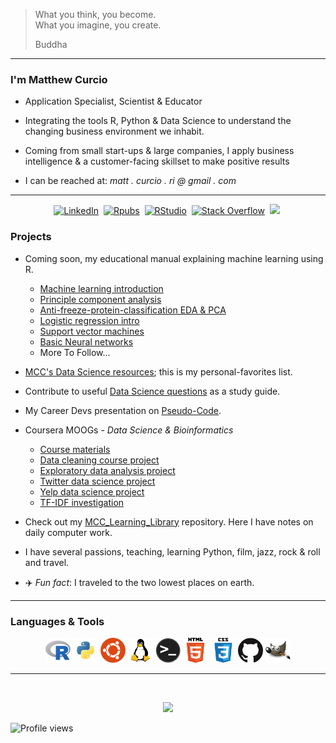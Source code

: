 
>What you think, you become.  
>What you imagine, you create.  
>  
>Buddha   

---

### I'm Matthew Curcio  
- Application Specialist, Scientist & Educator  
- Integrating the tools R, Python & Data Science to understand the changing business environment we inhabit.  
- Coming from small start-ups & large companies, I apply business intelligence & a customer-facing skillset to make positive results

- I can be reached at: *matt . curcio . ri @ gmail . com*

---

<!-- BADGES -->
<p align="center">
<a href="https://www.linkedin.com/in/mattcurcio" ><img src="https://img.shields.io/badge/linkedin-%230077B5.svg?&style=flat-square&logo=linkedin&logoColor=white" alt="LinkedIn" /></a>&nbsp;
<a href="https://rpubs.com/oaxacamatt" ><img src="https://img.shields.io/badge/R-276DC3.svg?style=flat-square&logo=R&logoColor=white" alt="Rpubs" /></a>&nbsp;
<a href="https://rpubs.com/oaxacamatt" ><img src="https://img.shields.io/badge/RStudio-75AADB.svg?style=flat-square&logo=RStudio&logoColor=white" alt="RStudio" /></a>&nbsp; 
<a href="https://stackoverflow.com/users/851043/oaxacamatt" ><img src="https://img.shields.io/badge/StackOverflow-F58025.svg?style=flat-square&logo=stackoverflow&logoColor=white" alt="Stack Overflow" /></a>&nbsp;
<a href="https://mccurcio.github.io/about/" ><img src="https://img.shields.io/badge/About-Matthew-yellow?style=flat-square" /></a>&nbsp;
</p>

### Projects

- Coming soon, my educational manual explaining machine learning using R.
    - [Machine learning introduction](https://github.com/mccurcio/mcc-machine-learning-intro)
    - [Principle component analysis](https://github.com/mccurcio/mcc-pca-intro)
    - [Anti-freeze-protein-classification EDA & PCA](https://github.com/mccurcio/kaggle-protein-data)
    - [Logistic regression intro](https://github.com/mccurcio/mcc-logit-intro)
    - [Support vector machines](https://github.com/mccurcio/SVM-Intro)
    - [Basic Neural networks](https://github.com/mccurcio/Intro-NeuralNetworks)
    - More To Follow...


- [MCC's Data Science resources](https://github.com/mccurcio/mcc-ds-material); this is my personal-favorites list. 

- Contribute to useful [Data Science questions](https://github.com/mccurcio/mcc-ds-material/blob/master/ds_study_guide/mccs_data_science_questions.md) as a study guide.

- My Career Devs presentation on [Pseudo-Code](https://github.com/mccurcio/pseudocode-flowchart-pdf).

- Coursera MOOGs - *Data Science & Bioinformatics*
    - [Course materials](https://github.com/mccurcio/Coursera_Materials)
    - [Data cleaning course project](https://github.com/mccurcio/coursera_getting_cleaning_data)
    - [Exploratory data analysis project](https://github.com/mccurcio/ExData_Plotting1)
    - [Twitter data science project](https://github.com/mccurcio/twitter-ipynb)
    - [Yelp data science project](https://github.com/mccurcio/yelp-ipynb)
    - [TF-IDF investigation](https://github.com/mccurcio/first-look-ml)

- Check out my [MCC_Learning_Library](https://github.com/mccurcio/MCC_Learning_Library) repository. Here I have notes on daily computer work.

- I have several passions, teaching, learning Python, film, jazz, rock & roll and travel.

- :airplane: *Fun fact*: I traveled to the two lowest places on earth. 

---

### Languages & Tools

<p align="center">

<img alt="R" width="40px" src="https://raw.githubusercontent.com/github/explore/80688e429a7d4ef2fca1e82350fe8e3517d3494d/topics/r/r.png" />
<img alt="Python" width="40px" src="https://raw.githubusercontent.com/github/explore/80688e429a7d4ef2fca1e82350fe8e3517d3494d/topics/python/python.png" />
<img alt="Ubuntu" width="40px" src="https://raw.githubusercontent.com/github/explore/80688e429a7d4ef2fca1e82350fe8e3517d3494d/topics/ubuntu/ubuntu.png" />
<img alt="Linux" width="40px" src="https://raw.githubusercontent.com/github/explore/80688e429a7d4ef2fca1e82350fe8e3517d3494d/topics/linux/linux.png" />
<img alt="Terminal" width="40px" src="https://raw.githubusercontent.com/github/explore/80688e429a7d4ef2fca1e82350fe8e3517d3494d/topics/terminal/terminal.png" />
<img alt="HTML5" width="40px" src="https://raw.githubusercontent.com/github/explore/80688e429a7d4ef2fca1e82350fe8e3517d3494d/topics/html/html.png" />
<img alt="CSS3" width="40px" src="https://raw.githubusercontent.com/github/explore/80688e429a7d4ef2fca1e82350fe8e3517d3494d/topics/css/css.png" />
<img alt="GitHub" width="40px" src="https://raw.githubusercontent.com/github/explore/78df643247d429f6cc873026c0622819ad797942/topics/github/github.png" />

<img alt="Gimp" width="40px" src="https://raw.githubusercontent.com/izumin5210/emojipack-for-devicon/master/png/gimp.png" />
</p>

---

<br />

<p align="center">
<img src="https://github-readme-stats.vercel.app/api?username=mccurcio&theme=radical&show_icons=true" />

![Profile views](https://gpvc.arturio.dev/mccurcio)  
</p>
